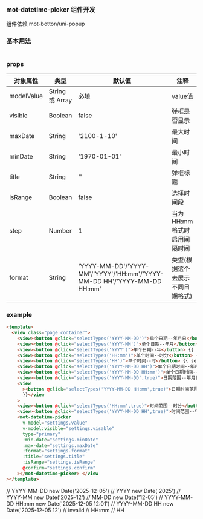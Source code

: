 ### mot-datetime-picker 组件开发

组件依赖 mot-botton/uni-popup

### 基本用法

```javascirpt

```
### props 
| 对象属性   | 类型                     | 默认值    | 注释                |
|------------|-------------------------|----------|---------------------|
| modelValue | String 或 Array<string> | 必填     | value值             |
| visible    | Boolean                 | false    | 弹框是否显示         |
| maxDate    | String                  | '2100-1-10' | 最大时间           |
| minDate    | String                  | '1970-01-01' | 最小时间         |
| title      | String                  | ''       | 弹框标题            |
| isRange    | Boolean                 | false    | 选择时间段          |
| step       | Number                  | 1        | 当为HH:mm格式时启用间隔时间 |
| format     | String                  | 'YYYY-MM-DD'/'YYYY-MM'/'YYYY'/'HH:mm'/'YYYY-MM-DD HH'/'YYYY-MM-DD HH:mm' |类型(根据这个去展示不同日期格式)               | 

### example
```html
<template>
  <view class="page container">
    <view><button @click="selectTypes('YYYY-MM-DD')">单个日期--年月日</button> {{ settings.value }}</view>
    <view><button @click="selectTypes('YYYY-MM')">单个日期--年月</button> {{ settings.value }}</view>
    <view><button @click="selectTypes('YYYY')">单个日期--年</button> {{ settings.value }}</view>
    <view><button @click="selectTypes('HH:mm')">单个时间--时分</button> {{ settings.value }}</view>
    <view><button @click="selectTypes('HH')">单个时间--时</button> {{ settings.value }}</view>
    <view><button @click="selectTypes('YYYY-MM-DD HH')">单个日期时间--年月日时</button> {{ settings.value }}</view>
    <view><button @click="selectTypes('YYYY-MM-DD HH:mm')">单个日期时间--年月日时分</button> {{ settings.value }}</view>
    <view><button @click="selectTypes('YYYY-MM-DD',true)">日期范围--年月日</button> {{ settings.value }}</view>
    <view
      ><button @click="selectTypes('YYYY-MM-DD HH:mm',true)">日期时间范围--年月日时分</button> {{ settings.value
      }}</view
    >
    <view><button @click="selectTypes('HH:mm',true)">时间范围--时分</button> {{ settings.value }}</view>
    <view><button @click="selectTypes('YYYY-MM-DD HH',true)">时间范围--年月日时</button> {{ settings.value }}</view>
    <mot-datetime-picker
      v-model="settings.value"
      v-model:visible="settings.visable"
      type="primary"
      :min-date="settings.minDate"
      :max-date="settings.maxDate"
      :format="settings.format"
      :title="settings.title"
      :isRange="settings.isRange"
      @confirm="settings.confirm"
    ></mot-datetime-picker> </view
></template>
```

// YYYY-MM-DD new Date('2025-12-05')
// YYYY new Date('2025')
// YYYY-MM new Date('2025-12')
// MM-DD new Date('12-05')
// YYYY-MM-DD HH:mm new Date('2025-12-05 12:01')
// YYYY-MM-DD HH new Date('2025-12-05 12') // invalid
// HH:mm
// HH
